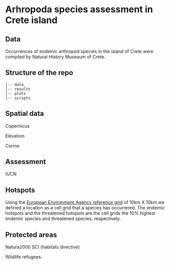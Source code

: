 # Arhropoda species assessment in Crete island

## Data

Occurrences of endemic arthropod species in the island of Crete were 
compiled by Natural History Museaum of Crete.


## Structure of the repo

```
|-- data
|-- results
|-- plots
|-- scripts

```

## Spatial data

Copernicus 

Elevation

Corine 

## Assessment

IUCN

## Hotspots

Using the [European Environment Agency reference grid](https://www.eea.europa.eu/data-and-maps/data/eea-reference-grids-2) 
of 10km X 10km we defined a location as a cell grid that a species has occurrered. 
The endemic hotspots and the threatened hotspots are the cell grids 
the 10% highest endemic species and threatened species, respectively.

## Protected areas

Natura2000 SCI (habitats directive)

Wildlife refugees.



